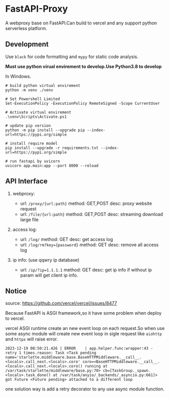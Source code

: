 # FastAPI-Proxy

A webproxy base on FastAPI.Can build to vercel and any support python serverless platform.

## Development

Use `black` for code formatting and `mypy` for static code analysis.

**Must use python virual envirement to develop.Use Python3.8 to develop**

In Windows.

```shell
# build python virtual envirement
python -m venv ./venv

# Set Powershell Limited
Set-ExecutionPolicy -ExecutionPolicy RemoteSigned -Scope CurrentUser

# Activate virtual envirement
.\venv\Scripts\Activate.ps1

# update pip version
python -m pip install --upgrade pip --index-url=https://pypi.org/simple

# install require model
pip install --upgrade -r requirements.txt --index-url=https://pypi.org/simple

# run fastapi by uvicorn
uvicorn app.main:app --port 8000 --reload
```

## API Interface

1. webproxy:
    - url: `/proxy/{url:path}` method: GET,POST desc: proxy website request
    - url: `/file/{url:path}` method: GET,POST desc: streaming download large file

2. access log:
    - url: `/log/` method: GET desc: get access log
    - url: `/log/rm?key={password}` method: GET desc: remove all access log

3. ip info: (use qqwry ip database)
    - url: `/ip/?ip=1.1.1.1` method: GET desc: get ip info if without ip param will get client ip info.

## Notice

source: https://github.com/vercel/vercel/issues/8477

Because FastAPI is ASGI framework,so it have some problem when deploy to vercel.

vercel ASGI runtime create an new event loop on each request.So when use some async module will create new event loop in sigle request like `aiohttp` and `httpx` will raise error.

```shell
2023-12-19 08:50:21.426 | ERROR    | app.helper.func:wrapper:43 - retry 1 times.reason: Task <Task pending name='starlette.middleware.base.BaseHTTPMiddleware.__call__.<locals>.call_next.<locals>.coro' coro=<BaseHTTPMiddleware.__call__.<locals>.call_next.<locals>.coro() running at /var/task/starlette/middleware/base.py:70> cb=[TaskGroup._spawn.<locals>.task_done() at /var/task/anyio/_backends/_asyncio.py:661]> got Future <Future pending> attached to a different loop
```

one solution way is add a retry decorator to any use async module function.
